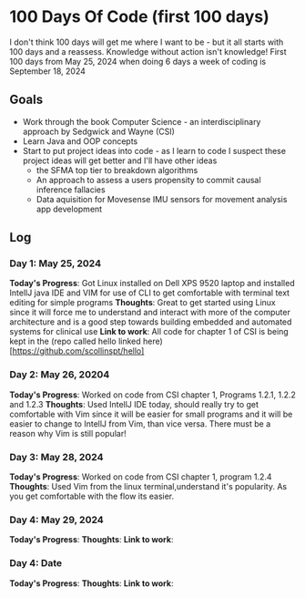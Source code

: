 # 100 Days Of Code (first 100 days)

 I don't think 100 days will get me where I want to be - but it all starts with 100 days and a reassess.
 Knowledge without action isn't knowledge!
 First 100 days from May 25, 2024 when doing 6 days a week of coding is September 18, 2024

## Goals
- Work through the book Computer Science - an interdisciplinary approach by Sedgwick and Wayne (CSI)
- Learn Java and OOP concepts
- Start to put project ideas into code - as I learn to code I suspect these project ideas will get better and I'll have other ideas
    - the SFMA top tier to breakdown algorithms
    - An approach to assess a users propensity to commit causal inference fallacies
    - Data aquisition for Movesense IMU sensors for movement analysis app development

## Log
### Day 1: May 25, 2024
**Today's Progress**: Got Linux installed on Dell XPS 9520 laptop and installed IntellJ java IDE and VIM for use of CLI to get comfortable with terminal text editing for simple programs
**Thoughts**: Great to get started using Linux since it will force me to understand and interact with more of the computer architecture and is a good step towards building embedded and automated systems for clinical use
**Link to work**: All code for chapter 1 of CSI is being kept in the (repo called hello linked here)[https://github.com/scollinspt/hello]

### Day 2: May 26, 20204
**Today's Progress**: Worked on code from CSI chapter 1, Programs 1.2.1, 1.2.2 and 1.2.3
**Thoughts**: Used IntellJ IDE today, should really try to get comfortable with Vim since it will be easier for small programs and it will be easier to change to IntellJ from Vim, than vice versa. There must be a reason why Vim is still popular!

### Day 3: May 28, 2024
**Today's Progress**: Worked on code from CSI chapter 1, program 1.2.4
**Thoughts**: Used Vim from the linux terminal,understand it's popularity. As you get comfortable with the flow its easier.

### Day 4: May 29, 2024
**Today's Progress**:
**Thoughts**:
**Link to work**:

### Day 4: Date
**Today's Progress**:
**Thoughts**:
**Link to work**:



